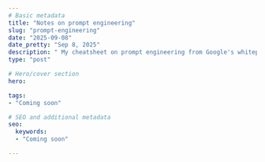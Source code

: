 ```yaml
---
# Basic metadata
title: "Notes on prompt engineering"
slug: "prompt-engineering"
date: "2025-09-08"
date_pretty: "Sep 8, 2025"
description: " My cheatsheet on prompt engineering from Google's whitepaper"
type: "post"

# Hero/cover section
hero:

tags:
- "Coming soon"

# SEO and additional metadata
seo:
  keywords:
  - "Coming soon"

---
```


<!-- Optional markdown content can go here. -->
